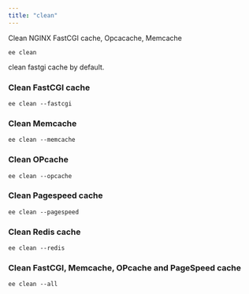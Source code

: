 ```yaml
---
title: "clean"
---
```


Clean NGINX FastCGI cache, Opcacache, Memcache

	ee clean

clean fastgi cache by default.


### Clean FastCGI cache

	ee clean --fastcgi

### Clean Memcache

	ee clean --memcache

### Clean OPcache

	ee clean --opcache

### Clean Pagespeed cache

	ee clean --pagespeed

### Clean Redis cache

    ee clean --redis

### Clean FastCGI, Memcache, OPcache and PageSpeed cache

	ee clean --all



